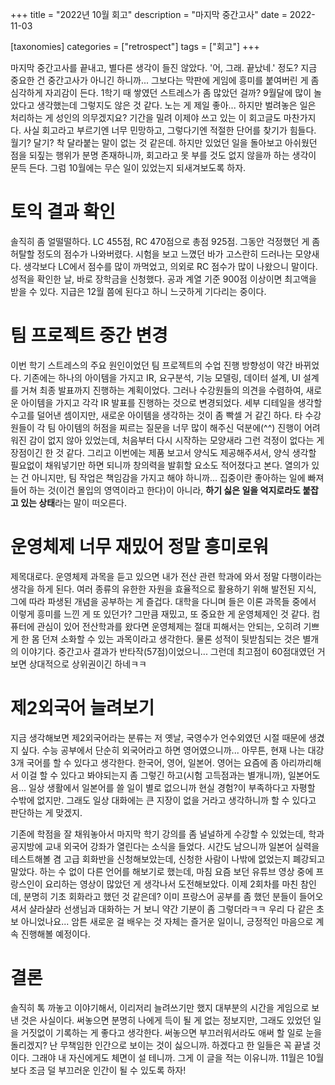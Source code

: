 +++
title = "2022년 10월 회고"
description = "마지막 중간고사"
date = 2022-11-03

[taxonomies]
categories = ["retrospect"]
tags = ["회고"]
+++

마지막 중간고사를 끝내고, 별다른 생각이 들진 않았다. '어, 그래. 끝났네.' 정도? 지금 중요한 건 중간고사가 아니긴 하니까... 그보다는 막판에 게임에 흥미를 붙여버린 게 좀 심각하게 자괴감이 든다. 1학기 때 쌓였던 스트레스가 좀 많았던 걸까? 9월달에 많이 놀았다고 생각했는데 그렇지도 않은 것 같다. 노는 게 제일 좋아... 하지만 벌려놓은 일은 처리하는 게 성인의 의무겠지요? 기간을 밀려 이제야 쓰고 있는 이 회고글도 마찬가지다. 사실 회고라고 부르기엔 너무 민망하고, 그렇다기엔 적절한 단어를 찾기가 힘들다. 월기? 달기? 착 달라붙는 말이 없는 것 같은데. 하지만 있었던 일을 돌아보고 아쉬웠던 점을 되짚는 행위가 분명 존재하니까, 회고라고 못 부를 것도 없지 않을까 하는 생각이 문득 든다. 그럼 10월에는 무슨 일이 있었는지 되새겨보도록 하자.
<!-- more -->

# 토익 결과 확인
솔직히 좀 얼떨떨하다. LC 455점, RC 470점으로 총점 925점. 그동안 걱정했던 게 좀 허탈할 정도의 점수가 나와버렸다. 시험을 보고 느꼈던 바가 고스란히 드러나는 모양새다. 생각보다 LC에서 점수를 많이 까먹었고, 의외로 RC 점수가 많이 나왔으니 말이다. 성적을 확인한 날, 바로 장학금을 신청했다. 공과 계열 기준 900점 이상이면 최고액을 받을 수 있다. 지급은 12월 쯤에 된다고 하니 느긋하게 기다리는 중이다.

# 팀 프로젝트 중간 변경
이번 학기 스트레스의 주요 원인이었던 팀 프로젝트의 수업 진행 방향성이 약간 바뀌었다. 기존에는 하나의 아이템을 가지고 IR, 요구분석, 기능 모델링, 데이터 설계, UI 설계를 거쳐 최종 발표까지 진행하는 계획이었다. 그러나 수강원들의 의견을 수렴하여, 새로운 아이템을 가지고 각각 IR 발표를 진행하는 것으로 변경되었다. 세부 디테일을 생각할 수고를 덜어낸 셈이지만, 새로운 아이템을 생각하는 것이 좀 빡셀 거 같긴 하다. 타 수강원들이 각 팀 아이템의 허점을 찌르는 질문을 너무 많이 해주신 덕분에(^^) 진행이 어려워진 감이 없지 않아 있었는데, 처음부터 다시 시작하는 모양새라 그런 걱정이 없다는 게 장점이긴 한 것 같다. 그리고 이번에는 제품 보고서 양식도 제공해주셔서, 양식 생각할 필요없이 채워넣기만 하면 되니까 창의력을 발휘할 요소도 적어졌다고 본다. 열의가 있는 건 아니지만, 팀 작업은 책임감을 가지고 해야 하니까... 집중이란 좋아하는 일에 빠져들어 하는 것(이건 몰입의 영역이라고 한다)이 아니라, **하기 싫은 일을 억지로라도 붙잡고 있는 상태**라는 말이 떠오른다.

# 운영체제 너무 재밌어 정말 흥미로워
제목대로다. 운영체제 과목을 듣고 있으면 내가 전산 관련 학과에 와서 정말 다행이라는 생각을 하게 된다. 여러 종류의 유한한 자원을 효율적으로 활용하기 위해 발전된 지식, 그에 따라 파생된 개념을 공부하는 게 즐겁다. 대학을 다니며 들은 이론 과목들 중에서 이렇게 흥미를 느낀 게 또 있던가? 그만큼 재밌고, 또 중요한 게 운영체제인 것 같다. 컴퓨터에 관심이 있어 전산학과를 왔다면 운영체제는 절대 피해서는 안되는, 오히려 기쁘게 한 몸 던져 소화할 수 있는 과목이라고 생각한다. 물론 성적이 뒷받침되는 것은 별개의 이야기다. 중간고사 결과가 반타작(57점)이었으니... 그런데 최고점이 60점대였던 거 보면 상대적으로 상위권이긴 하네ㅋㅋ

# 제2외국어 늘려보기
지금 생각해보면 제2외국어라는 분류는 저 옛날, 국영수가 언수외였던 시절 때문에 생겼지 싶다. 수능 공부에서 단순히 외국어라고 하면 영어였으니까... 아무튼, 현재 나는 대강 3개 국어를 할 수 있다고 생각한다. 한국어, 영어, 일본어. 영어는 요즘에 좀 아리까리해서 이걸 할 수 있다고 봐야되는지 좀 그렇긴 하고(시험 고득점과는 별개니까), 일본어도 음... 일상 생활에서 일본어를 쓸 일이 별로 없으니까 현실 경험?이 부족하다고 자평할 수밖에 없지만. 그래도 일상 대화에는 큰 지장이 없을 거라고 생각하니까 할 수 있다고 판단하는 게 맞겠지.

기존에 학점을 잘 채워놓아서 마지막 학기 강의를 좀 널널하게 수강할 수 있었는데, 학과 공지방에 교내 외국어 강좌가 열린다는 소식을 들었다. 시간도 남으니까 일본어 실력을 테스트해볼 겸 고급 회화반을 신청해보았는데, 신청한 사람이 나밖에 없었는지 폐강되고 말았다. 하는 수 없이 다른 언어를 해보기로 했는데, 마침 요즘 보던 유튜브 영상 중에 프랑스인이 요리하는 영상이 많았던 게 생각나서 도전해보았다. 이제 2회차를 마친 참인데, 분명히 기초 회화라고 했던 것 같은데? 이미 프랑스어 공부를 좀 했던 분들이 들어오셔서 샬라샬라 선생님과 대화하는 거 보니 약간 기분이 좀 그렇더라ㅋㅋ 우리 다 같은 초보 아니었나요... 암튼 새로운 걸 배우는 것 자체는 즐거운 일이니, 긍정적인 마음으로 계속 진행해볼 예정이다.

# 결론
솔직히 톡 까놓고 이야기해서, 이리저리 늘려쓰기만 했지 대부분의 시간을 게임으로 보낸 것은 사실이다. 써놓으면 분명히 나에게 득이 될 게 없는 정보지만, 그래도 있었던 일을 거짓없이 기록하는 게 좋다고 생각한다. 써놓으면 부끄러워서라도 애써 할 일로 눈을 돌리겠지? 난 무책임한 인간으로 보이는 것이 싫으니까. 하겠다고 한 일들은 꼭 끝낼 것이다. 그래야 내 자신에게도 체면이 설 테니까. 그게 이 글을 적는 이유니까. 11월은 10월보다 조금 덜 부끄러운 인간이 될 수 있도록 하자!